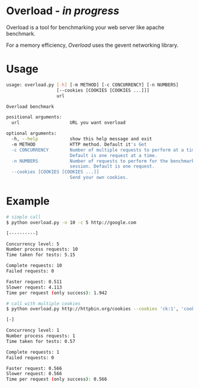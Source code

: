 Overload - *in progress*
=======================

Overload is a tool for benchmarking your web server like apache benchmark.

For a memory efficiency, *Overload* uses the gevent networking library.

Usage
=====
```bash
usage: overload.py [-h] [-m METHOD] [-c CONCURRENCY] [-n NUMBERS]
                   [--cookies [COOKIES [COOKIES ...]]]
                   url

Overload benchmark

positional arguments:
  url                   URL you want overload

optional arguments:
  -h, --help            show this help message and exit
  -m METHOD             HTTP method. Default it's Get
  -c CONCURRENCY        Number of multiple requests to perform at a time.
                        Default is one request at a time.
  -n NUMBERS            Number of requests to perform for the benchmarking
                        session. Default is one request.
  --cookies [COOKIES [COOKIES ...]]
                        Send your own cookies.
```

Example
=======
```bash
# simple call
$ python overload.py -n 10 -c 5 http://google.com

[----------]

Concurrency level: 5
Number process requests: 10
Time taken for tests: 5.15

Complete requests: 10
Failed requests: 0

Faster request: 0.511
Slower request: 4.113
Time per request (only success): 1.942

# call with multiple cookies
$ python overload.py http://httpbin.org/cookies --cookies 'ck:1', 'cook:value'

[-]

Concurrency level: 1
Number process requests: 1
Time taken for tests: 0.57

Complete requests: 1
Failed requests: 0

Faster request: 0.566
Slower request: 0.566
Time per request (only success): 0.566
```
